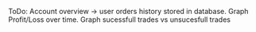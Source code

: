 ToDo:
Account overview -> user orders history stored in database. Graph Profit/Loss over time. Graph sucessfull trades vs unsucesfull trades

